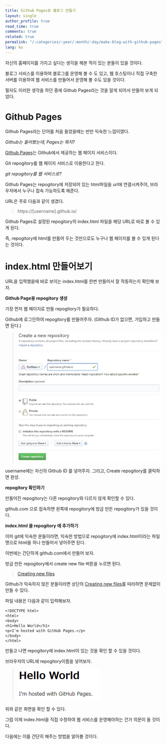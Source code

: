 ```yaml
---
title: Github Pages로 블로그 만들기
layout: single
author_profile: true
read_time: true
comments: true
related: true
permalink: "/:categories/:year/:month/:day/make-blog-with-github-pages"
lang: ko
---
```


자신의 홈페이지를 가지고 싶다는 생각을 해본 적이 있는 분들이 있을 것이다.

블로그 서비스를 이용하여 블로그를 운영해 볼 수 도 있고, 웹 호스팅이나 직접 구축한 서버를 이용하여 웹 서비스를 만들어서 운영해 볼 수도 있을 것이다.

필자도 이러한 생각을 하던 중에 Github Pages라는 것을 알게 되어서 만들어 보게 되었다.

# Github Pages

Github Pages라는 단어를 처음 들었을때는 반만 익숙한 느낌이였다.

*Github는 들어봤는데, Pages는 뭐지?*

[Github Pages](https://pages.github.com/)는 Github에서 제공하는 웹 페이지 서비스이다.

Git repogitory를 웹 페이지 서비스로 이용한다고 한다.

*git repogitory를 웹 서비스로?*

Github Pages는 repogitory에 저장되어 있는 html파일을 url에 연결시켜주어, 브라우저에서 누구나 접속 가능하도록 해준다.

URL은 주로 다음과 같이 생겼다.
> https://[username].github.io/
> 

Github Pages로 설정된 repogitory의 index.html 파일을 해당 URL로 바로 볼 수 있게 된다.

즉, repogitory에 html를 만들어 두는 것만으로도 누구나 웹 페이지를 볼 수 있게 된다는 것이다.

# index.html 만들어보기

URL을 입력했을때 바로 보이는 index.html를 한번 만들어서 잘 작동하는지 확인해 보자.

**Github Page용 repogitory 생성**

가장 먼저 웹 페이지로 만들 repogitory가 필요하다.

Github에 로그인하여 repogitory를 만들어주자.
(GIthub ID가 없으면, 가입하고 만들면 된다.)

> ![repogitory 만들기](/assets/images/2019-10-23-make-blog-with-github-pages/create-repogitory.png)
> 

username에는 자신의 Github ID 를 넣어주자.
그리고, Create repogitory를 클릭하면 완성.

**repogitory 확인하기**

만들어진 repogitory는 다른 repogitory와 다르지 않게 확인할 수 있다.

github.com 으로 접속하면 왼쪽에 repogitory에 방금 만든 repogitory가 있을 것이다.

**index.html 을 repogitory 에 추가하기**

이미 git에 익숙한 분들이라면, 익숙한 방법으로 repogitory에 index.html이라는 파일명으로 html을 하나 만들어서 넣어주면 된다.

이번에는 간단하게 github.com에서 만들어 보자.

방금 만든 repogitory에서 create new file 버튼을 누르면 된다.

> [Creating new files](https://help.github.com/en/github/managing-files-in-a-repository/creating-new-files)
> 

Github가 익숙하지 않은 분들이라면 상단의 [Creating new files](https://help.github.com/en/github/managing-files-in-a-repository/creating-new-files)를 따라하면 문제없이 만들 수 있다.

파일 내용은 다음과 같이 입력해보자.

```
<!DOCTYPE html>
<html>
<body>
<h1>Hello World</h1>
<p>I'm hosted with GitHub Pages.</p>
</body>
</html>
```

만들고 나면 repogitory에 index.html이 있는 것을 확인 할 수 있을 것이다.

브라우저의 URL에 repogitory이름을 넣어보자.

> ![index.html](\assets\images\2019-10-23-make-blog-with-github-pages\index.png)

위와 같은 화면을 확인 할 수 있다.

그럼 이제 index.html을 직접 수정하여 웹 서비스를 운영해야하는 건가 의문이 들 것이다.

다음에는 이를 간단히 해주는 방법을 알아볼 것이다.